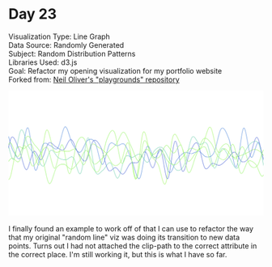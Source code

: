 # Day 23

Visualization Type: Line Graph <br>
Data Source: Randomly Generated <br>
Subject: Random Distribution Patterns <br>
Libraries Used: d3.js <br>
Goal: Refactor my opening visualization for my portfolio website <br>
Forked from: <a href="https://github.com/neil-oliver/playgrounds">Neil Oliver's "playgrounds" repository</a>

![Day 23](day23.png)

I finally found an example to work off of that I can use to refactor the way that my original "random line" viz was doing its transition to new data points. Turns out I had not attached the clip-path to the correct attribute in the correct place. I'm still working it, but this is what I have so far. 
